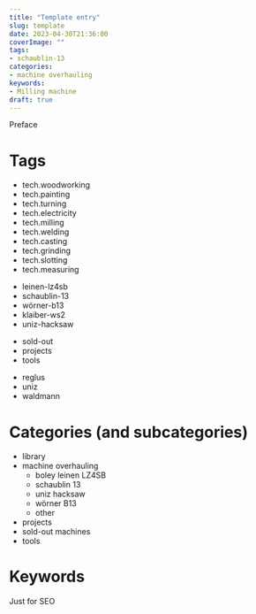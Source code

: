 ```yaml
---
title: "Template entry"
slug: template
date: 2023-04-30T21:36:00
coverImage: ""
tags:
- schaublin-13
categories:
- machine overhauling
keywords:
- Milling machine
draft: true
---
```


Preface

<!--more-->

# Tags

<!-- technologies used -->
- tech.woodworking
- tech.painting
- tech.turning
- tech.electricity
- tech.milling
- tech.welding
- tech.casting
- tech.grinding
- tech.slotting
- tech.measuring

<!-- main machines -->
- leinen-lz4sb
- schaublin-13
- wörner-b13
- klaiber-ws2
- uniz-hacksaw

<!-- other tags -->
- sold-out
- projects
- tools

<!-- to be removed in the future -->
- reglus
- uniz
- waldmann


# Categories (and subcategories)

- library
- machine overhauling
    - boley leinen LZ4SB
    - schaublin 13
    - uniz hacksaw
    - wörner B13
    - other
- projects
- sold-out machines
- tools

# Keywords

Just for SEO


<!--
{{< image classes="fig-100 center clear" src="original.jpg" >}}

{{< youtube id="k38Vl8QqrZE" >}}
-->
